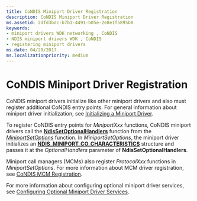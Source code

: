 ```yaml
---
title: CoNDIS Miniport Driver Registration
description: CoNDIS Miniport Driver Registration
ms.assetid: 2dfd3bdc-b7b1-4491-b05e-2e8e1f5895b8
keywords:
- miniport drivers WDK networking , CoNDIS
- NDIS miniport drivers WDK , CoNDIS
- registering miniport drivers
ms.date: 04/20/2017
ms.localizationpriority: medium
---
```


# CoNDIS Miniport Driver Registration





CoNDIS miniport drivers initialize like other miniport drivers and also must register additional CoNDIS entry points. For general information about miniport driver initialization, see [Initializing a Miniport Driver](initializing-a-miniport-driver.md).

To register CoNDIS entry points for *MiniportXxx* functions, CoNDIS miniport drivers call the [**NdisSetOptionalHandlers**](/windows-hardware/drivers/ddi/ndis/nf-ndis-ndissetoptionalhandlers) function from the [*MiniportSetOptions*](/windows-hardware/drivers/ddi/ndis/nc-ndis-set_options) function. In *MiniportSetOptions*, the miniport driver initializes an [**NDIS\_MINIPORT\_CO\_CHARACTERISTICS**](/windows-hardware/drivers/ddi/ndis/ns-ndis-_ndis_miniport_co_characteristics) structure and passes it at the *OptionalHandlers* parameter of **NdisSetOptionalHandlers**.

Miniport call managers (MCMs) also register *ProtocolXxx* functions in *MiniportSetOptions*. For more information about MCM driver registration, see [CoNDIS MCM Registration](condis-mcm-registration.md).

For more information about configuring optional miniport driver services, see [Configuring Optional Miniport Driver Services](configuring-optional-miniport-driver-services.md).

 

